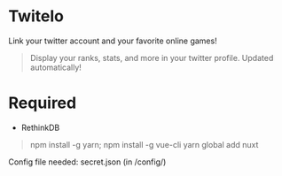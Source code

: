 # Twitelo

Link your twitter account and your favorite online games!
> Display your ranks, stats, and more in your twitter profile. Updated automatically!

# Required
- RethinkDB

> npm install -g yarn;
> npm install -g vue-cli
> yarn global add nuxt


Config file needed: secret.json (in /config/)
